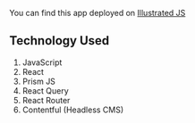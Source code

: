 You can find this app deployed on [Illustrated JS](https://illustratedjs.io/)

## Technology Used
1. JavaScript
2. React
3. Prism JS
4. React Query
5. React Router
6. Contentful (Headless CMS)


